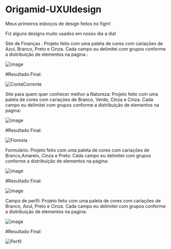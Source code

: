 # Origamid-UXUIdesign

Meus primeiros esboços de design feitos no figm!


Fiz alguns designs muito usados em nosso dia a dia!


Site de Finanças :
Projeto feito com uma paleta de cores  com cariações de Azul, Branco, Preto e Cinza.
Cada campo eu delimitei com grupos conforme a distribuição de elementos na pagina :

![image](https://user-images.githubusercontent.com/85807227/143510777-203bceb4-fafc-452d-84bd-f43ad0a80315.png)

#Resultado Final:

![ContaCorrente](https://user-images.githubusercontent.com/85807227/143510625-c1f26410-e175-4b42-8d60-a8f9f8b43147.PNG)


Site para quem quer conhecer melhor a Natureza:
Projeto feito com uma paleta de cores  com cariações de Branco, Verde, Cinza e Cinza.
Cada campo eu delimitei com grupos conforme a distribuição de elementos na pagina:

![image](https://user-images.githubusercontent.com/85807227/143510170-6df5e259-1ef5-43c1-a85e-b7341a23a9d0.png)

#Resultado Final:

![Floresta](https://user-images.githubusercontent.com/85807227/143510845-7c848e9d-ab76-41aa-9c0d-b8fc53b6e607.PNG)


Formulário:
Projeto feito com uma paleta de cores  com cariações de Branco,Amarelo, Cinza e Preto:
Cada campo eu delimitei com grupos conforme a distribuição de elementos na pagina:

![image](https://user-images.githubusercontent.com/85807227/143510368-a70e3213-e42d-492c-892b-8382e274e3dd.png)

#Resultado Final:

![image](https://user-images.githubusercontent.com/85807227/143510715-8f3032e1-83bf-48bc-bb12-9282dd671b65.png)


Campo de perfil:
Projeto feito com uma paleta de cores  com cariações de Branco, Azul, Preto e Cinza.
Cada campo eu delimitei com grupos conforme a distribuição de elementos na pagina:

![image](https://user-images.githubusercontent.com/85807227/143510433-02600751-fabf-4902-82ad-d5c96132e064.png)

#Resultado Final:

![Perfil](https://user-images.githubusercontent.com/85807227/143510566-c3b39496-56d2-4702-9d43-c16564ae8c23.PNG)
